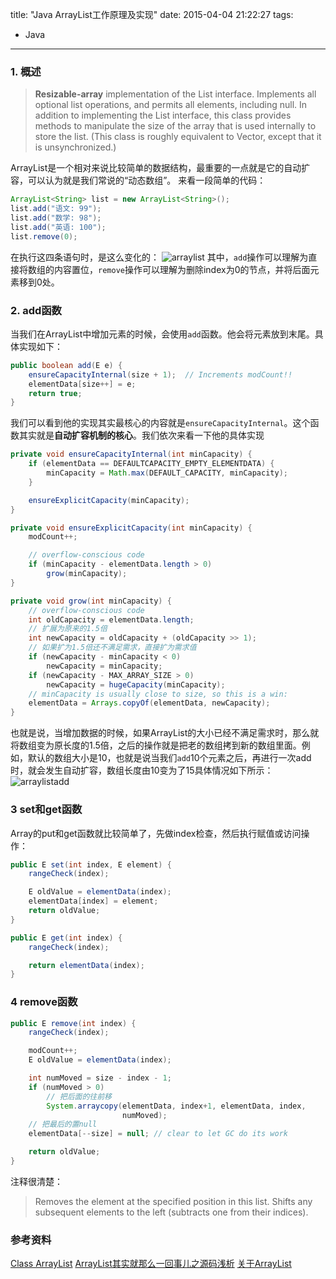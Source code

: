 title: "Java ArrayList工作原理及实现"
date: 2015-04-04 21:22:27
tags:
  - Java
---

### 1. 概述
> **Resizable-array** implementation of the List interface. Implements all optional list operations, and permits all elements, including null. In addition to implementing the List interface, this class provides methods to manipulate the size of the array that is used internally to store the list. (This class is roughly equivalent to Vector, except that it is unsynchronized.)

ArrayList是一个相对来说比较简单的数据结构，最重要的一点就是它的自动扩容，可以认为就是我们常说的“动态数组”。
来看一段简单的代码：
```java
ArrayList<String> list = new ArrayList<String>();
list.add("语文: 99");
list.add("数学: 98");
list.add("英语: 100");
list.remove(0);
```
在执行这四条语句时，是这么变化的：
![arraylist](https://cloud.githubusercontent.com/assets/1736354/6993037/5d4ba306-db19-11e4-85fb-61b0154d0d96.png)
其中，`add`操作可以理解为直接将数组的内容置位，`remove`操作可以理解为删除index为0的节点，并将后面元素移到0处。

### 2. add函数
当我们在ArrayList中增加元素的时候，会使用`add`函数。他会将元素放到末尾。具体实现如下：
``` java
public boolean add(E e) {
    ensureCapacityInternal(size + 1);  // Increments modCount!!
    elementData[size++] = e;
    return true;
}
```
我们可以看到他的实现其实最核心的内容就是`ensureCapacityInternal`。这个函数其实就是**自动扩容机制的核心**。我们依次来看一下他的具体实现
```java
private void ensureCapacityInternal(int minCapacity) {
    if (elementData == DEFAULTCAPACITY_EMPTY_ELEMENTDATA) {
        minCapacity = Math.max(DEFAULT_CAPACITY, minCapacity);
    }

    ensureExplicitCapacity(minCapacity);
}

private void ensureExplicitCapacity(int minCapacity) {
    modCount++;

    // overflow-conscious code
    if (minCapacity - elementData.length > 0)
        grow(minCapacity);
}

private void grow(int minCapacity) {
    // overflow-conscious code
    int oldCapacity = elementData.length;
    // 扩展为原来的1.5倍
    int newCapacity = oldCapacity + (oldCapacity >> 1);
    // 如果扩为1.5倍还不满足需求，直接扩为需求值
    if (newCapacity - minCapacity < 0)
        newCapacity = minCapacity;
    if (newCapacity - MAX_ARRAY_SIZE > 0)
        newCapacity = hugeCapacity(minCapacity);
    // minCapacity is usually close to size, so this is a win:
    elementData = Arrays.copyOf(elementData, newCapacity);
}
```
也就是说，当增加数据的时候，如果ArrayList的大小已经不满足需求时，那么就将数组变为原长度的1.5倍，之后的操作就是把老的数组拷到新的数组里面。例如，默认的数组大小是10，也就是说当我们`add`10个元素之后，再进行一次add时，就会发生自动扩容，数组长度由10变为了15具体情况如下所示：
![arraylistadd](https://cloud.githubusercontent.com/assets/1736354/6993129/e892246e-db1c-11e4-9ae8-f9719688a1ca.png)

### 3 set和get函数
Array的put和get函数就比较简单了，先做index检查，然后执行赋值或访问操作：
```java
public E set(int index, E element) {
    rangeCheck(index);

    E oldValue = elementData(index);
    elementData[index] = element;
    return oldValue;
}

public E get(int index) {
    rangeCheck(index);

    return elementData(index);
}
```

### 4 remove函数
``` java
public E remove(int index) {
    rangeCheck(index);

    modCount++;
    E oldValue = elementData(index);

    int numMoved = size - index - 1;
    if (numMoved > 0)
        // 把后面的往前移
        System.arraycopy(elementData, index+1, elementData, index,
                         numMoved);
    // 把最后的置null
    elementData[--size] = null; // clear to let GC do its work

    return oldValue;
}
```
注释很清楚：
> Removes the element at the specified position in this list. Shifts any subsequent elements to the left (subtracts one from their indices).

### 参考资料
[Class ArrayList](http://docs.oracle.com/javase/8/docs/api/java/util/ArrayList.html#add-E-)
[ArrayList其实就那么一回事儿之源码浅析](http://www.cnblogs.com/dongying/p/4013271.html)
[关于ArrayList](http://my.oschina.net/tunie/blog/122530)
